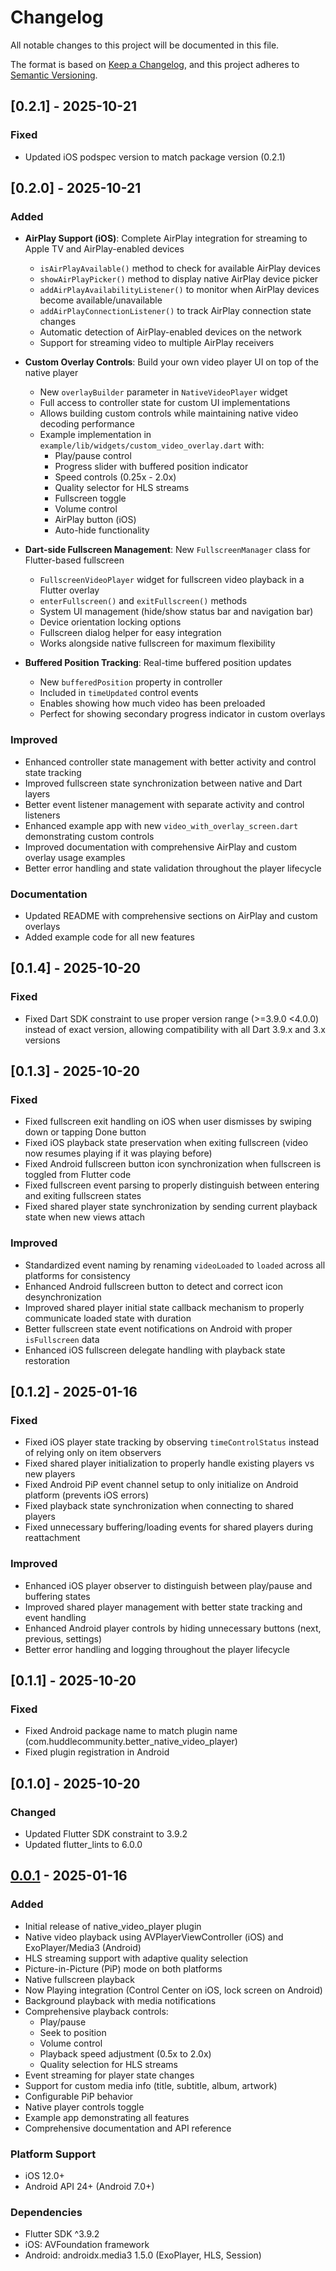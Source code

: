 # Changelog

All notable changes to this project will be documented in this file.

The format is based on [Keep a Changelog](https://keepachangelog.com/en/1.0.0/),
and this project adheres to [Semantic Versioning](https://semver.org/spec/v2.0.0.html).

## [0.2.1] - 2025-10-21

### Fixed
- Updated iOS podspec version to match package version (0.2.1)

## [0.2.0] - 2025-10-21

### Added
- **AirPlay Support (iOS)**: Complete AirPlay integration for streaming to Apple TV and AirPlay-enabled devices
  - `isAirPlayAvailable()` method to check for available AirPlay devices
  - `showAirPlayPicker()` method to display native AirPlay device picker
  - `addAirPlayAvailabilityListener()` to monitor when AirPlay devices become available/unavailable
  - `addAirPlayConnectionListener()` to track AirPlay connection state changes
  - Automatic detection of AirPlay-enabled devices on the network
  - Support for streaming video to multiple AirPlay receivers

- **Custom Overlay Controls**: Build your own video player UI on top of the native player
  - New `overlayBuilder` parameter in `NativeVideoPlayer` widget
  - Full access to controller state for custom UI implementations
  - Allows building custom controls while maintaining native video decoding performance
  - Example implementation in `example/lib/widgets/custom_video_overlay.dart` with:
    - Play/pause control
    - Progress slider with buffered position indicator
    - Speed controls (0.25x - 2.0x)
    - Quality selector for HLS streams
    - Fullscreen toggle
    - Volume control
    - AirPlay button (iOS)
    - Auto-hide functionality

- **Dart-side Fullscreen Management**: New `FullscreenManager` class for Flutter-based fullscreen
  - `FullscreenVideoPlayer` widget for fullscreen video playback in a Flutter overlay
  - `enterFullscreen()` and `exitFullscreen()` methods
  - System UI management (hide/show status bar and navigation bar)
  - Device orientation locking options
  - Fullscreen dialog helper for easy integration
  - Works alongside native fullscreen for maximum flexibility

- **Buffered Position Tracking**: Real-time buffered position updates
  - New `bufferedPosition` property in controller
  - Included in `timeUpdated` control events
  - Enables showing how much video has been preloaded
  - Perfect for showing secondary progress indicator in custom overlays

### Improved
- Enhanced controller state management with better activity and control state tracking
- Improved fullscreen state synchronization between native and Dart layers
- Better event listener management with separate activity and control listeners
- Enhanced example app with new `video_with_overlay_screen.dart` demonstrating custom controls
- Improved documentation with comprehensive AirPlay and custom overlay usage examples
- Better error handling and state validation throughout the player lifecycle

### Documentation
- Updated README with comprehensive sections on AirPlay and custom overlays
- Added example code for all new features

## [0.1.4] - 2025-10-20

### Fixed
- Fixed Dart SDK constraint to use proper version range (>=3.9.0 <4.0.0) instead of exact version, allowing compatibility with all Dart 3.9.x and 3.x versions

## [0.1.3] - 2025-10-20

### Fixed
- Fixed fullscreen exit handling on iOS when user dismisses by swiping down or tapping Done button
- Fixed iOS playback state preservation when exiting fullscreen (video now resumes playing if it was playing before)
- Fixed Android fullscreen button icon synchronization when fullscreen is toggled from Flutter code
- Fixed fullscreen event parsing to properly distinguish between entering and exiting fullscreen states
- Fixed shared player state synchronization by sending current playback state when new views attach

### Improved
- Standardized event naming by renaming `videoLoaded` to `loaded` across all platforms for consistency
- Enhanced Android fullscreen button to detect and correct icon desynchronization
- Improved shared player initial state callback mechanism to properly communicate loaded state with duration
- Better fullscreen state event notifications on Android with proper `isFullscreen` data
- Enhanced iOS fullscreen delegate handling with playback state restoration

## [0.1.2] - 2025-01-16

### Fixed
- Fixed iOS player state tracking by observing `timeControlStatus` instead of relying only on item observers
- Fixed shared player initialization to properly handle existing players vs new players
- Fixed Android PiP event channel setup to only initialize on Android platform (prevents iOS errors)
- Fixed playback state synchronization when connecting to shared players
- Fixed unnecessary buffering/loading events for shared players during reattachment

### Improved
- Enhanced iOS player observer to distinguish between play/pause and buffering states
- Improved shared player management with better state tracking and event handling
- Enhanced Android player controls by hiding unnecessary buttons (next, previous, settings)
- Better error handling and logging throughout the player lifecycle

## [0.1.1] - 2025-10-20

### Fixed
- Fixed Android package name to match plugin name (com.huddlecommunity.better_native_video_player)
- Fixed plugin registration in Android

## [0.1.0] - 2025-10-20

### Changed
- Updated Flutter SDK constraint to 3.9.2
- Updated flutter_lints to 6.0.0

## [0.0.1] - 2025-01-16

### Added
- Initial release of native_video_player plugin
- Native video playback using AVPlayerViewController (iOS) and ExoPlayer/Media3 (Android)
- HLS streaming support with adaptive quality selection
- Picture-in-Picture (PiP) mode on both platforms
- Native fullscreen playback
- Now Playing integration (Control Center on iOS, lock screen on Android)
- Background playback with media notifications
- Comprehensive playback controls:
  - Play/pause
  - Seek to position
  - Volume control
  - Playback speed adjustment (0.5x to 2.0x)
  - Quality selection for HLS streams
- Event streaming for player state changes
- Support for custom media info (title, subtitle, album, artwork)
- Configurable PiP behavior
- Native player controls toggle
- Example app demonstrating all features
- Comprehensive documentation and API reference

### Platform Support
- iOS 12.0+
- Android API 24+ (Android 7.0+)

### Dependencies
- Flutter SDK ^3.9.2
- iOS: AVFoundation framework
- Android: androidx.media3 1.5.0 (ExoPlayer, HLS, Session)

[0.0.1]: https://github.com/DaniKemper010/native-video-player/releases/tag/v0.0.1
